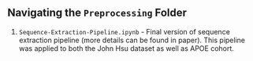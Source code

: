 ## Navigating the ``Preprocessing`` Folder
1. ``Sequence-Extraction-Pipeline.ipynb`` - Final version of sequence extraction pipeline (more details can be found in paper). This pipeline was applied to both the John Hsu dataset as well as APOE cohort. 
